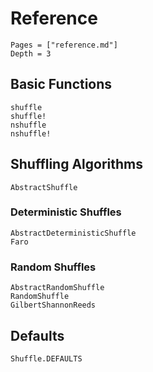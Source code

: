 # Reference

```@contents
Pages = ["reference.md"]
Depth = 3
```

## Basic Functions

```@docs
shuffle
shuffle!
nshuffle
nshuffle!
```

## Shuffling Algorithms

```@docs
AbstractShuffle
```

### Deterministic Shuffles

```@docs
AbstractDeterministicShuffle
Faro
```

### Random Shuffles

```@docs
AbstractRandomShuffle
RandomShuffle
GilbertShannonReeds
```

## Defaults

```@docs
Shuffle.DEFAULTS
```
